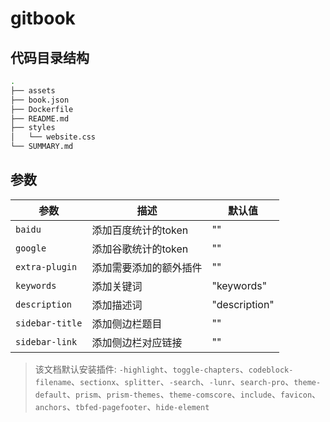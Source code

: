 # gitbook

## 代码目录结构

```bash
.
├── assets
├── book.json
├── Dockerfile
├── README.md
├── styles
│   └── website.css
└── SUMMARY.md
```

## 参数

|参数|描述|默认值|
|---|---|---|
| `baidu` | 添加百度统计的token | "" |
| `google` | 添加谷歌统计的token | "" |
| `extra-plugin` | 添加需要添加的额外插件 | "" |
| `keywords` | 添加关键词 | "keywords" |
| `description` | 添加描述词 | "description" |
| `sidebar-title` | 添加侧边栏题目 | "" |
| `sidebar-link` | 添加侧边栏对应链接 | "" |

> 该文档默认安装插件: `-highlight`、`toggle-chapters`、`codeblock-filename`、`sectionx`、`splitter`、`-search`、`-lunr`、`search-pro`、`theme-default`、`prism`、`prism-themes`、`theme-comscore`、`include`、`favicon`、`anchors`、`tbfed-pagefooter`、`hide-element`
